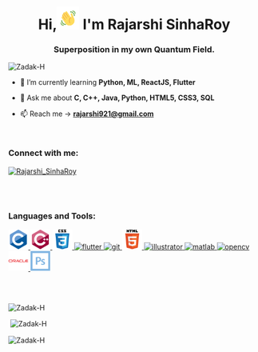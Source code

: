 <h1 align="center">Hi,<img src="https://github.com/Zadak-H/Zadak-H/blob/82d617bd8a776c15f6f7205bca3dd8ca392ed469/wave.gif" 
         alt="Waving hand animated gif"
         height="45"
         width="45" /> I'm Rajarshi SinhaRoy</h1>
<h3 align="center">Superposition in my own Quantum Field.</h3>

<p align="left"> <img src="https://komarev.com/ghpvc/?username=Zadak-H&label=Profile%20views&color=0e75b6&style=flat" alt="Zadak-H" /> </p>

- 🌱 I’m currently learning **Python, ML, ReactJS, Flutter**

- 💬 Ask me about **C, C++, Java, Python, HTML5, CSS3, SQL**

- 📫 Reach me -> **rajarshi921@gmail.com**

<br>
<h3 align="left">Connect with me:</h3>
<p align="left">
         <a href="https://www.linkedin.com/in/rajarshi-sinharoy/" target="blank"><img align="center" src="https://img.shields.io/badge/-Rajarshi-blue?style=flat-square&logo=Linkedin&logoColor=white&link" alt="Rajarshi_SinhaRoy" height="30" width="100" /></a>
</p>
<br><br>
<h3 align="left">Languages and Tools:</h3>
<p align="left"> <a href="https://www.cprogramming.com/" target="_blank"> <img src="https://raw.githubusercontent.com/devicons/devicon/master/icons/c/c-original.svg" alt="c" width="40" height="40"/> </a> <a href="https://www.w3schools.com/cpp/" target="_blank"> <img src="https://raw.githubusercontent.com/devicons/devicon/master/icons/cplusplus/cplusplus-original.svg" alt="cplusplus" width="40" height="40"/> </a> <a href="https://www.w3schools.com/css/" target="_blank"> <img src="https://raw.githubusercontent.com/devicons/devicon/master/icons/css3/css3-original-wordmark.svg" alt="css3" width="40" height="40"/> </a> <a href="https://flutter.dev" target="_blank"> <img src="https://www.vectorlogo.zone/logos/flutterio/flutterio-icon.svg" alt="flutter" width="40" height="40"/> </a> <a href="https://git-scm.com/" target="_blank"> <img src="https://www.vectorlogo.zone/logos/git-scm/git-scm-icon.svg" alt="git" width="40" height="40"/> </a> <a href="https://www.w3.org/html/" target="_blank"> <img src="https://raw.githubusercontent.com/devicons/devicon/master/icons/html5/html5-original-wordmark.svg" alt="html5" width="40" height="40"/> </a> <a href="https://www.adobe.com/in/products/illustrator.html" target="_blank"> <img src="https://www.vectorlogo.zone/logos/adobe_illustrator/adobe_illustrator-icon.svg" alt="illustrator" width="40" height="40"/> </a> <a href="https://www.mathworks.com/" target="_blank"> <img src="https://upload.wikimedia.org/wikipedia/commons/2/21/Matlab_Logo.png" alt="matlab" width="40" height="40"/> </a> <a href="https://opencv.org/" target="_blank"> <img src="https://www.vectorlogo.zone/logos/opencv/opencv-icon.svg" alt="opencv" width="40" height="40"/> </a> <a href="https://www.oracle.com/" target="_blank"> <img src="https://raw.githubusercontent.com/devicons/devicon/master/icons/oracle/oracle-original.svg" alt="oracle" width="40" height="40"/> </a> <a href="https://www.photoshop.com/en" target="_blank"> <img src="https://raw.githubusercontent.com/devicons/devicon/master/icons/photoshop/photoshop-line.svg" alt="photoshop" width="40" height="40"/> </a> </p>
<br><br>
<p><img src="https://github-readme-stats.vercel.app/api/top-langs?username=Zadak-H&show_icons=true&locale=en&layout=compact" alt="Zadak-H" /></p>

<p>&nbsp;<img align="center" src="https://github-readme-stats.vercel.app/api?username=Zadak-H&show_icons=true&locale=en" alt="Zadak-H" /></p>

<p><img align="center" src="https://github-readme-streak-stats.herokuapp.com/?user=Zadak-H&" alt="Zadak-H" /></p>
